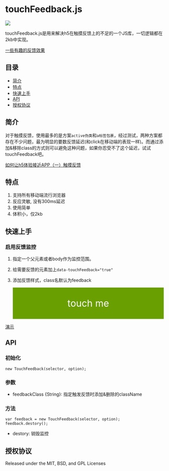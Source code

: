 # touchFeedback.js

![](http://0d077ef9e74d8.cdn.sohucs.com/pWc9ydG_gif)

touchFeedback.js是用来解决h5在触摸反馈上的不足的一个JS库，一切逻辑都在2kb中实现。

[一些有趣的反馈效果](http://www.dearhaoge.com/touchFeedback/demo/demo2.html)

## 目录

* [简介](#简介)
* [特点](#特点)
* [快速上手](#快速上手)
* [API](#API)
* [授权协议](#授权协议)

## 简介

对于触摸反馈，使用最多的是方案``active伪类``和``a标签包裹``，经过测试，两种方案都存在不少问题，最为明显的要数反馈延迟(和click在移动端的表现一样)。而通过添加&移除class的方式则可以避免这种问题，如果你忍受不了这个延迟，试试touchFeedback吧。

[如何让h5体验接近APP（一）触摸反馈](http://note.youdao.com/noteshare?id=6acccc8bebfe14b33029d7905b9727db)

## 特点

1. 支持所有移动端流行浏览器
2. 反应灵敏, 没有300ms延迟
3. 使用简单
4. 体积小，仅2kb

## 快速上手

### 启用反馈监控

1. 指定一个父元素或者body作为监控范围。
2. 给需要反馈的元素加上``data-touchFeedback="true"``
3. 添加反馈样式，class名默认为feedback
	
	<style>
        .touch {
            height: 100px;
            background: #699f00;
            text-align: center;
            line-height: 100px;
            font-size: 30px;
            color: #fff;
        }
        .touch.feedback {
            background: #38f;
        }
    </style>
	<div class="wrapper">
        <div class="touch" data-touchFeedback="true">touch me</div> <!-- 此元素生效 -->
    </div>
	<script>
		// new TouchFeedback('body'); 全局启用
		new TouchFeedback('.wrapper'); // 仅对class为wrapper的元素及其子元素启用
	</script>

[演示](http://www.dearhaoge.com/touchFeedback/demo/demo1.html)

## API

### 初始化

	new TouchFeedback(selector, option);

### 参数

* feedbackClass {String}: 指定触发反馈时添加&删除的className

### 方法

	var feedback = new TouchFeedback(selector, option);
	feedback.destory();

* destory: 销毁监控


## 授权协议

Released under the MIT, BSD, and GPL Licenses


	




